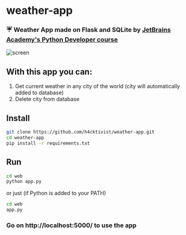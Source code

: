 # weather-app

### :umbrella: Weather App made on Flask and SQLite by [JetBrains Academy's Python Developer course](https://hyperskill.org/tracks/2)

![screen](https://user-images.githubusercontent.com/51692800/114059212-91ee2680-98ad-11eb-9950-f0263751285f.png)

## With this app you can:
1. Get current weather in any city of the world (city will automatically added to database)
2. Delete city from database

## Install
```sh
git clone https://github.com/h4cktivist/weather-app.git
cd weather-app
pip install -r requirements.txt
```

## Run
```sh
cd web
python app.py
```
or just (if Python is added to your PATH)
```sh
cd web
app.py
```

### Go on http://localhost:5000/ to use the app
